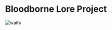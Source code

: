 # Bloodborne Lore Project
![waifu](https://stmed.net/sites/default/files/bloodborne-hd-wallpapers-32834-2238396.jpg)
